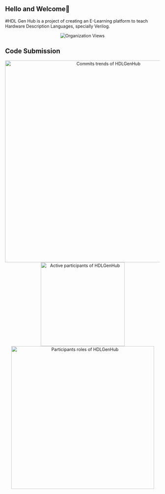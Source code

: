 ## Hello and Welcome👋

#HDL Gen Hub is a project of creating an E-Learning platform to teach Hardware Description Languages, specially Verilog.

<!--

**Here are some ideas to get you started:**

🙋‍♀️ A short introduction - what is your organization all about?
🌈 Contribution guidelines - how can the community get involved?
👩‍💻 Useful resources - where can the community find your docs? Is there anything else the community should know?
🍿 Fun facts - what does your team eat for breakfast?
🧙 Remember, you can do mighty things with the power of [Markdown](https://docs.github.com/github/writing-on-github/getting-started-with-writing-and-formatting-on-github/basic-writing-and-formatting-syntax)
-->
<p align="center">
  <img src="https://komarev.com/ghpvc/?username=HDLGenHub" alt="Organization Views">
</p>


<!-- Copy-paste in your Readme.md file -->
## Code Submission
<a href="https://next.ossinsight.io/widgets/official/compose-org-activity-growth-total?activity=commits&owner_id=171536980&period=past_28_days" target="_blank" style="display: block" align="center">
  <picture>
    <source media="(prefers-color-scheme: dark)" srcset="https://next.ossinsight.io/widgets/official/compose-org-activity-growth-total/thumbnail.png?activity=commits&owner_id=171536980&period=past_28_days&image_size=4x7&color_scheme=dark" width="657" height="auto">
    <img alt="Commits trends of HDLGenHub" src="https://next.ossinsight.io/widgets/official/compose-org-activity-growth-total/thumbnail.png?activity=commits&owner_id=171536980&period=past_28_days&image_size=4x7&color_scheme=light" width="657" height="auto">
  </picture>
</a>

<!-- Made with [OSS Insight](https://ossinsight.io/) -->
<!-- Copy-paste in your Readme.md file -->

<a href="https://next.ossinsight.io/widgets/official/compose-org-activity-active-ranking?activity=participants&owner_id=171536980&period=past_12_months" target="_blank" style="display: block" align="center">
  <picture>
    <source media="(prefers-color-scheme: dark)" srcset="https://next.ossinsight.io/widgets/official/compose-org-activity-active-ranking/thumbnail.png?activity=participants&owner_id=171536980&period=past_12_months&image_size=4x3&color_scheme=dark" width="273" height="auto">
    <img alt="Active participants of HDLGenHub" src="https://next.ossinsight.io/widgets/official/compose-org-activity-active-ranking/thumbnail.png?activity=participants&owner_id=171536980&period=past_12_months&image_size=4x3&color_scheme=light" width="273" height="auto">
  </picture>
</a>

<!-- Made with [OSS Insight](https://ossinsight.io/) -->
<!-- Copy-paste in your Readme.md file -->

<a href="https://next.ossinsight.io/widgets/official/compose-org-participants-roles-ratio?period=past_28_days&owner_id=171536980" target="_blank" style="display: block" align="center">
  <picture>
    <source media="(prefers-color-scheme: dark)" srcset="https://next.ossinsight.io/widgets/official/compose-org-participants-roles-ratio/thumbnail.png?period=past_28_days&owner_id=171536980&image_size=5x5&color_scheme=dark" width="465" height="auto">
    <img alt="Participants roles of HDLGenHub" src="https://next.ossinsight.io/widgets/official/compose-org-participants-roles-ratio/thumbnail.png?period=past_28_days&owner_id=171536980&image_size=5x5&color_scheme=light" width="465" height="auto">
  </picture>
</a>

<!-- Made with [OSS Insight](https://ossinsight.io/) -->

